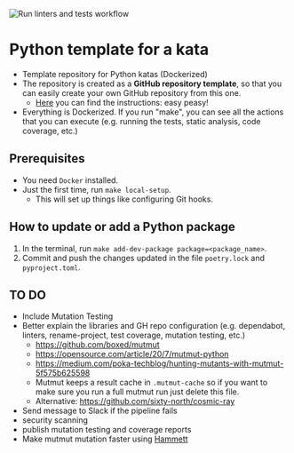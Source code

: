 ![Run linters and tests workflow](https://github.com/islomar/python-kata-template/actions/workflows/run-linters-and-tests.yml/badge.svg)

# Python template for a kata

- Template repository for Python katas (Dockerized)
- The repository is created as a **GitHub repository template**, so that you can easily create your own GitHub repository from this one.
  - [Here](https://docs.github.com/en/repositories/creating-and-managing-repositories/creating-a-repository-from-a-template) you can find the instructions: easy peasy!
- Everything is Dockerized. If you run "make", you can see all the actions that you can execute (e.g. running the tests, static analysis, code coverage, etc.)

## Prerequisites
- You need `Docker` installed.
- Just the first time, run `make local-setup`.
    - This will set up things like configuring Git hooks.

## How to update or add a Python package
  1. In the terminal, run `make add-dev-package package=<package_name>`. 
  2. Commit and push the changes updated in the file `poetry.lock` and `pyproject.toml`.

## TO DO
- Include Mutation Testing
- Better explain the libraries and GH repo configuration (e.g. dependabot, linters, rename-project, test coverage, mutation testing, etc.)
  - https://github.com/boxed/mutmut
  - https://opensource.com/article/20/7/mutmut-python
  - https://medium.com/poka-techblog/hunting-mutants-with-mutmut-5f575b625598
  - Mutmut keeps a result cache in `.mutmut-cache` so if you want to make sure you run a full mutmut run just delete this file.
  - Alternative: https://github.com/sixty-north/cosmic-ray
- Send message to Slack if the pipeline fails
- security scanning
- publish mutation testing and coverage reports
- Make mutmut mutation faster using [Hammett](https://github.com/boxed/hammett)
